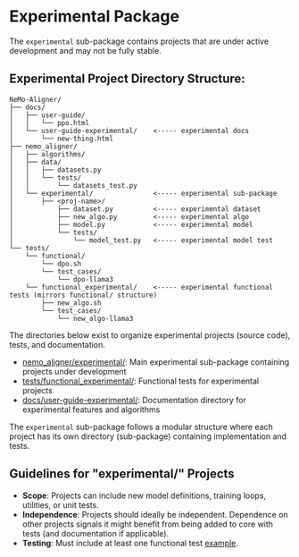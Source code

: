 # Experimental Package

The `experimental` sub-package contains projects that are under active development and may not be fully stable.

## Experimental Project Directory Structure:

```
NeMo-Aligner/
├── docs/
│   ├── user-guide/
│   │   └── ppo.html
│   └── user-guide-experimental/    <----- experimental docs
│       └── new-thing.html
├── nemo_aligner/
│   ├── algorithms/
│   ├── data/
│   │   ├── datasets.py
│   │   └── tests/
│   │       └── datasets_test.py
│   └── experimental/               <----- experimental sub-package
│       ├── <proj-name>/
│           ├── dataset.py          <----- experimental dataset
│           ├── new_algo.py         <----- experimental algo
│           ├── model.py            <----- experimental model
│           └── tests/
│               └── model_test.py   <----- experimental model test
└── tests/
    └── functional/
        └── dpo.sh
        └── test_cases/
            └── dpo-llama3
    └── functional_experimental/    <----- experimental functional tests (mirrors functional/ structure)
        ├── new_algo.sh
        └── test_cases/
            └── new_algo-llama3
```

The directories below exist to organize experimental projects (source code), tests, and documentation.

- [nemo_aligner/experimental/](../../nemo_aligner/experimental/): Main experimental sub-package containing projects under development
- [tests/functional_experimental/](../../tests/functional_experimental/): Functional tests for experimental projects
- [docs/user-guide-experimental/](../../docs/user-guide-experimental/): Documentation directory for experimental features and algorithms

The `experimental` sub-package follows a modular structure where each project has its own directory (sub-package) containing implementation and tests.

## Guidelines for "experimental/" Projects

- **Scope**: Projects can include new model definitions, training loops, utilities, or unit tests.
- **Independence**: Projects should ideally be independent. Dependence on other projects signals it might benefit from being added to core with tests (and documentation if applicable).
- **Testing**: Must include at least one functional test [example](../../tests/functional/test_cases/dpo-llama3).
